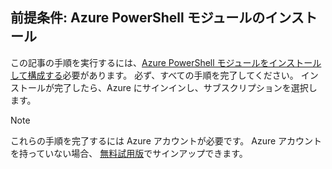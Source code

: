 ## <a name="prerequisite-install-the-azure-powershell-module"></a>前提条件: Azure PowerShell モジュールのインストール

この記事の手順を実行するには、[Azure PowerShell モジュールをインストールして構成する](/powershell/azureps-cmdlets-docs)必要があります。 必ず、すべての手順を完了してください。 インストールが完了したら、Azure にサインインし、サブスクリプションを選択します。

> [!NOTE]
> これらの手順を完了するには Azure アカウントが必要です。 Azure アカウントを持っていない場合、 [無料試用版](../articles/active-directory/sign-up-organization.md)でサインアップできます。
